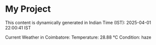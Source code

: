 # My Project

This content is dynamically generated in Indian Time (IST): 2025-04-01 22:00:41 IST


Current Weather in Coimbatore:
Temperature: 28.88 °C
Condition: haze
